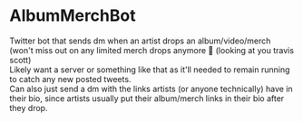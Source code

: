 # AlbumMerchBot
Twitter bot that sends dm when an artist drops an album/video/merch (won't miss out on any limited merch drops anymore 😤  (looking at you travis scott) \
Likely want a server or something like that as it'll needed to remain running to catch any new posted tweets. \
Can also just send a dm with the links artists (or anyone technically) have in their bio, since artists usually put their album/merch links in their bio after they drop. 
